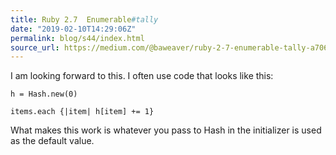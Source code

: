 ```yaml
---
title: Ruby 2.7  Enumerable#tally
date: "2019-02-10T14:29:06Z"
permalink: blog/s44/index.html
source_url: https://medium.com/@baweaver/ruby-2-7-enumerable-tally-a706a5fb11ea
---
```


I am looking forward to this. I often use code that looks like this:

`h = Hash.new(0)`

`items.each {|item| h[item] += 1}`

What makes this work is whatever you pass to Hash in the initializer is used as the default value.
